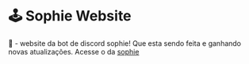 # 🕹 Sophie Website

🎁 - website da bot de discord sophie! Que esta sendo feita e ganhando novas atualizações. Acesse o da [sophie](https://sophiesite.glitch.me)
